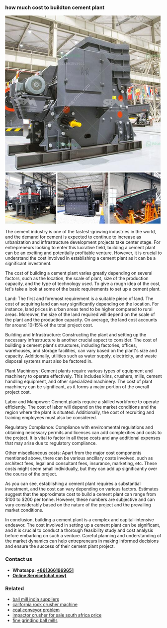 <h3>how much cost to buildton cement plant</h3><img src='1704791681.jpg' alt=''><p>The cement industry is one of the fastest-growing industries in the world, and the demand for cement is expected to continue to increase as urbanization and infrastructure development projects take center stage. For entrepreneurs looking to enter this lucrative field, building a cement plant can be an exciting and potentially profitable venture. However, it is crucial to understand the cost involved in establishing a cement plant as it can be a significant investment.</p><p>The cost of building a cement plant varies greatly depending on several factors, such as the location, the scale of plant, size of the production capacity, and the type of technology used. To give a rough idea of the cost, let's take a look at some of the basic requirements to set up a cement plant.</p><p>Land: The first and foremost requirement is a suitable piece of land. The cost of acquiring land can vary significantly depending on the location. For instance, land prices in urban areas tend to be higher compared to rural areas. Moreover, the size of the land required will depend on the scale of the plant and the production capacity. On average, the land cost accounts for around 10-15% of the total project cost.</p><p>Building and Infrastructure: Constructing the plant and setting up the necessary infrastructure is another crucial aspect to consider. The cost of building a cement plant's structures, including factories, offices, warehouses, and storage facilities, can vary based on the plant's size and capacity. Additionally, utilities such as water supply, electricity, and waste disposal systems must also be factored in.</p><p>Plant Machinery: Cement plants require various types of equipment and machinery to operate effectively. This includes kilns, crushers, mills, cement handling equipment, and other specialized machinery. The cost of plant machinery can be significant, as it forms a major portion of the overall project cost.</p><p>Labor and Manpower: Cement plants require a skilled workforce to operate efficiently. The cost of labor will depend on the market conditions and the region where the plant is situated. Additionally, the cost of recruiting and training employees must also be considered.</p><p>Regulatory Compliance: Compliance with environmental regulations and obtaining necessary permits and licenses can add complexities and costs to the project. It is vital to factor in all these costs and any additional expenses that may arise due to regulatory compliance.</p><p>Other miscellaneous costs: Apart from the major cost components mentioned above, there can be various ancillary costs involved, such as architect fees, legal and consultant fees, insurance, marketing, etc. These costs might seem small individually, but they can add up significantly over the course of the project.</p><p>As you can see, establishing a cement plant requires a substantial investment, and the cost can vary depending on various factors. Estimates suggest that the approximate cost to build a cement plant can range from $100 to $200 per tonne. However, these numbers are subjective and can vary considerably based on the nature of the project and the prevailing market conditions.</p><p>In conclusion, building a cement plant is a complex and capital-intensive endeavor. The cost involved in setting up a cement plant can be significant, and it is crucial to conduct a thorough feasibility study and cost analysis before embarking on such a venture. Careful planning and understanding of the market dynamics can help entrepreneurs in making informed decisions and ensure the success of their cement plant project.</p><h3>Contact us</h3><ul><li><strong>Whatsapp:&nbsp;<a href="https://wa.me/8613661969651">+8613661969651</a></strong></li><li><a href="https://swt.shibang-china.com/?git&amp;zhl&amp;how much cost to buildton cement plant"><strong>Online Service(chat now)</strong></a></li></ul><h3>Related</h3><ul><li><a href='ball mill india suppliers.md'>ball mill india suppliers</a></li><li><a href='california rock crusher machine.md'>california rock crusher machine</a></li><li><a href='coal conveyor problem.md'>coal conveyor problem</a></li><li><a href='impactor crusher for sale south africa price.md'>impactor crusher for sale south africa price</a></li><li><a href='fine grinding ball mills.md'>fine grinding ball mills</a></li></ul>